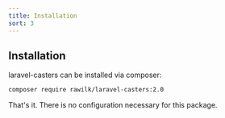 ```yaml
---
title: Installation
sort: 3
---
```


## Installation

laravel-casters can be installed via composer:

```bash
composer require rawilk/laravel-casters:2.0
```

That's it. There is no configuration necessary for this package.

